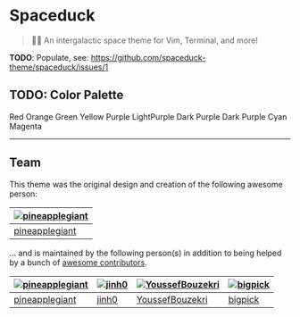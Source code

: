 # Spaceduck
> 🚀🦆 An intergalactic space theme for Vim, Terminal, and more!

**TODO**: Populate, see: https://github.com/spaceduck-theme/spaceduck/issues/1

## TODO: Color Palette

Red
Orange
Green
Yellow
Purple
LightPurple
Dark Purple
Dark Purple
Cyan
Magenta




---

## Team
This theme was the original design and creation of the following awesome person:

| [![pineapplegiant](https://avatars.githubusercontent.com/u/32819563?v=4&s=210)](https://github.com/pineapplegiant) |
| --- |
| [pineapplegiant](https://github.com/pineapplegiant) |

... and is maintained by the following person(s) in addition to being helped by a bunch of [awesome contributors](https://github.com/spaceduck-theme/spaceduck/graphs/contributors).

| [![pineapplegiant](https://avatars.githubusercontent.com/u/32819563?v=4&s=70)](https://github.com/pineapplegiant) | [![jinh0](https://avatars.githubusercontent.com/u/40512164?v=4&s=70)](https://github.com/jinh0) | [![YoussefBouzekri](https://avatars.githubusercontent.com/u/77839865?v=4&s=70)](https://github.com/YoussefBouzekri) | [![bigpick](https://avatars1.githubusercontent.com/u/9803299?v=4&s=70)](https://github.com/bigpick) |
| --- | --- | --- | --- |
| [pineapplegiant](https://github.com/pineapplegiant) | [jinh0](https://github.com/jinh0) | [YoussefBouzekri](https://github.com/YoussefBouzekri) | [bigpick](https://github.com/bigpick) |
